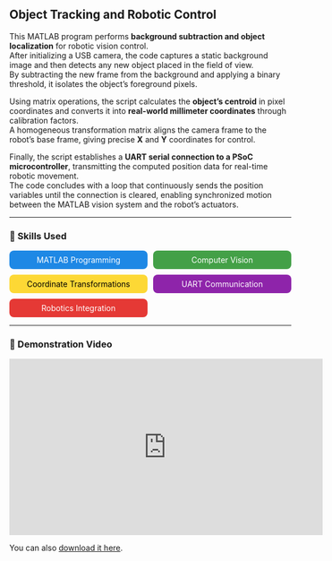 ## Object Tracking and Robotic Control

This MATLAB program performs **background subtraction and object localization** for robotic vision control.  
After initializing a USB camera, the code captures a static background image and then detects any new object placed in the field of view.  
By subtracting the new frame from the background and applying a binary threshold, it isolates the object’s foreground pixels.

Using matrix operations, the script calculates the **object’s centroid** in pixel coordinates and converts it into **real-world millimeter coordinates** through calibration factors.  
A homogeneous transformation matrix aligns the camera frame to the robot’s base frame, giving precise **X** and **Y** coordinates for control.

Finally, the script establishes a **UART serial connection to a PSoC microcontroller**, transmitting the computed position data for real-time robotic movement.  
The code concludes with a loop that continuously sends the position variables until the connection is cleared, enabling synchronized motion between the MATLAB vision system and the robot’s actuators.

---

### 🧠 Skills Used

<div style="display: grid; grid-template-columns: repeat(auto-fit, minmax(180px, 1fr)); gap: 10px; text-align: center; margin-top: 10px;">
  <div style="background-color: #1e88e5; color: white; padding: 8px; border-radius: 8px;">MATLAB Programming</div>
  <div style="background-color: #43a047; color: white; padding: 8px; border-radius: 8px;">Computer Vision</div>
  <div style="background-color: #fdd835; color: black; padding: 8px; border-radius: 8px;">Coordinate Transformations</div>
  <div style="background-color: #8e24aa; color: white; padding: 8px; border-radius: 8px;">UART Communication</div>
  <div style="background-color: #e53935; color: white; padding: 8px; border-radius: 8px;">Robotics Integration</div>
</div>

---

### 🎥 Demonstration Video

<div style="text-align:center;">
  <iframe width="560" height="315" src="https://www.youtube.com/embed/itHWlRx7RO8"  
  title="Object Tracker Demo" frameborder="0" allow="accelerometer; autoplay; clipboard-write; encrypted-media; gyroscope; picture-in-picture"  
  allowfullscreen></iframe>
</div>


You can also [download it here](Challenge455.m).

